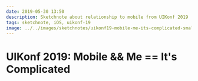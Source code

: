 ```yaml
---
date: 2019-05-30 13:50
description: Sketchnote about relationship to mobile from UIKonf 2019
tags: sketchnote, iOS, uikonf-19
image: ../../images/sketchnotes/uikonf19-mobile-me-its-complicated-small.jpg
---
```


# UIKonf 2019: Mobile && Me == It's Complicated
